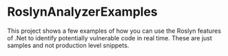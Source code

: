 # RoslynAnalyzerExamples
This project shows a few examples of how you can use the Roslyn features of .Net to identify potentially vulnerable code in real time. These are just samples and not production level snippets.
